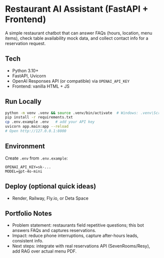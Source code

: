 # Restaurant AI Assistant (FastAPI + Frontend)

A simple restaurant chatbot that can answer FAQs (hours, location, menu items),
check table availability mock data, and collect contact info for a reservation request.

## Tech
- Python 3.10+
- FastAPI, Uvicorn
- OpenAI Responses API (or compatible) via `OPENAI_API_KEY`
- Frontend: vanilla HTML + JS

## Run Locally
```bash
python -m venv .venv && source .venv/bin/activate  # Windows: .venv\Scripts\activate
pip install -r requirements.txt
cp .env.example .env   # add your API key
uvicorn app.main:app --reload
# Open http://127.0.0.1:8000
```

## Environment
Create `.env` from `.env.example`:
```
OPENAI_API_KEY=sk-...
MODEL=gpt-4o-mini
```

## Deploy (optional quick ideas)
- Render, Railway, Fly.io, or Deta Space

## Portfolio Notes
- Problem statement: restaurants field repetitive questions; this bot answers FAQs and captures reservations.
- Impact: reduce phone interruptions, capture after-hours leads, consistent info.
- Next steps: integrate with real reservations API (SevenRooms/Resy), add RAG over actual menu PDF.
